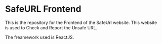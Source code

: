 # SafeURL Frontend

This is the repository for the Frontend of the SafeUrl website. This website is used to Check and Report the Unsafe URL.

The freamework used is ReactJS.
